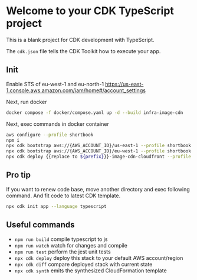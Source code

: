# Welcome to your CDK TypeScript project

This is a blank project for CDK development with TypeScript.

The `cdk.json` file tells the CDK Toolkit how to execute your app.

## Init

Enable STS of eu-west-1 and eu-north-1
https://us-east-1.console.aws.amazon.com/iam/home#/account_settings

Next, run docker

```bash
docker compose -f docker/compose.yaml up -d --build infra-image-cdn
```

Next, exec commands in docker container

```bash
aws configure --profile shortbook
npm i
npx cdk bootstrap aws://{AWS_ACCOUNT_ID}/us-east-1 --profile shortbook
npx cdk bootstrap aws://{AWS_ACCOUNT_ID}/eu-west-1 --profile shortbook
npx cdk deploy {{replace to ${prefix}}}-image-cdn-cloudfront --profile shortbook
```

## Pro tip

If you want to renew code base, move another directory and exec following command.
And fit code to latest CDK template.

```bash
npx cdk init app --language typescript
```

## Useful commands

- `npm run build` compile typescript to js
- `npm run watch` watch for changes and compile
- `npm run test` perform the jest unit tests
- `npx cdk deploy` deploy this stack to your default AWS account/region
- `npx cdk diff` compare deployed stack with current state
- `npx cdk synth` emits the synthesized CloudFormation template
